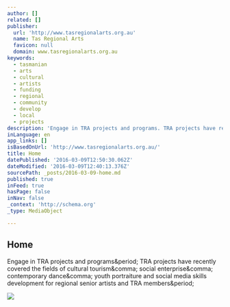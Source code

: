 ```yaml
---
author: []
related: []
publisher:
  url: 'http://www.tasregionalarts.org.au'
  name: Tas Regional Arts
  favicon: null
  domain: www.tasregionalarts.org.au
keywords:
  - tasmanian
  - arts
  - cultural
  - artists
  - funding
  - regional
  - community
  - develop
  - local
  - projects
description: 'Engage in TRA projects and programs. TRA projects have recently covered the fields of cultural tourism, social enterprise, contemporary dance, youth portraiture and social media skills development for regional senior artists and TRA members.'
inLanguage: en
app_links: []
isBasedOnUrl: 'http://www.tasregionalarts.org.au/'
title: Home
datePublished: '2016-03-09T12:50:30.062Z'
dateModified: '2016-03-09T12:40:13.376Z'
sourcePath: _posts/2016-03-09-home.md
published: true
inFeed: true
hasPage: false
inNav: false
_context: 'http://schema.org'
_type: MediaObject

---
```

<article style=""><h1>Home</h1><p>Engage in TRA projects and programs&amp;period; TRA projects have recently covered the fields of cultural tourism&amp;comma; social enterprise&amp;comma; contemporary dance&amp;comma; youth portraiture and social media skills development for regional senior artists and TRA members&amp;period;</p><img src="http://nebula.wsimg.com/91d993c4b1acfcb1ab5600e0be89e2e9?AccessKeyId=2293ABE537F0E2ED38FC&amp;disposition=0&amp;alloworigin=1" /></article>